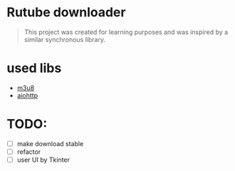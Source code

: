 # Rutube downloader
> This project was created for learning purposes and was inspired by a similar synchronous library.

# used libs
- [m3u8](https://github.com/globocom/m3u8/)
- [aiohttp](https://github.com/aio-libs/aiohttp)

# TODO:
- [ ] make download stable
- [ ] refactor
- [ ] user UI by Tkinter